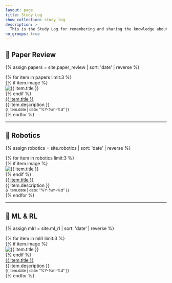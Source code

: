 ```yaml
---
layout: page
title: Study Log
show_collection: study log
description: >
  This is the Study Log for remembering and sharing the knowledge about Robotics, Machine / Deep / Reingforcement Learning.
no_groups: true
---
```


## 🧠 Paper Review

{% assign papers = site.paper_review | sort: 'date' | reverse %}
<div class="projects grid">
  {% for item in papers limit:3 %}
  <article class="project">
    {% if item.image %}
    <div class="project-image">
      <img src="{{ item.image.path | relative_url }}" alt="{{ item.title }}">
    </div>
    {% endif %}
    <div class="project-title">
      <a href="{{ item.url }}">{{ item.title }}</a>
    </div>
    <div class="project-description">
      {{ item.description }}
    </div>
    <div class="project-date">
      <small>{{ item.date | date: "%Y-%m-%d" }}</small>
    </div>
  </article>
  {% endfor %}
</div>

---

## 🤖 Robotics

{% assign robotics = site.robotics | sort: 'date' | reverse %}
<div class="projects grid">
  {% for item in robotics limit:3 %}
  <article class="project">
    {% if item.image %}
    <div class="project-image">
      <img src="{{ item.image.path | relative_url }}" alt="{{ item.title }}">
    </div>
    {% endif %}
    <div class="project-title">
      <a href="{{ item.url }}">{{ item.title }}</a>
    </div>
    <div class="project-description">
      {{ item.description }}
    </div>
    <div class="project-date">
      <small>{{ item.date | date: "%Y-%m-%d" }}</small>
    </div>
  </article>
  {% endfor %}
</div>

---

## 🔬 ML & RL

{% assign mlrl = site.ml_rl | sort: 'date' | reverse %}
<div class="projects grid">
  {% for item in mlrl limit:3 %}
  <article class="project">
    {% if item.image %}
    <div class="project-image">
      <img src="{{ item.image.path | relative_url }}" alt="{{ item.title }}">
    </div>
    {% endif %}
    <div class="project-title">
      <a href="{{ item.url }}">{{ item.title }}</a>
    </div>
    <div class="project-description">
      {{ item.description }}
    </div>
    <div class="project-date">
      <small>{{ item.date | date: "%Y-%m-%d" }}</small>
    </div>
  </article>
  {% endfor %}
</div>